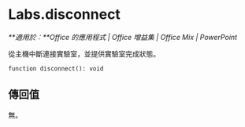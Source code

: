 
# Labs.disconnect

 _**適用於︰**Office 的應用程式 | Office 增益集 | Office Mix | PowerPoint_

從主機中斷連接實驗室，並提供實驗室完成狀態。

```
function disconnect(): void
```


## 傳回值

無。

